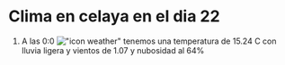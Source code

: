# Clima en celaya en el dia 22

1. A las 0:0 !["icon weather"](http://openweathermap.org/img/w/10n.png) tenemos una temperatura de 15.24 C con lluvia ligera y  vientos de 1.07 y nubosidad al 64%
